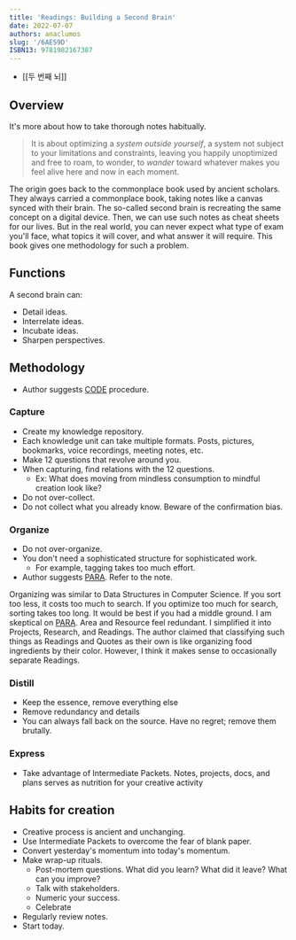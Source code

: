 ```yaml
---
title: 'Readings: Building a Second Brain'
date: 2022-07-07
authors: anaclumos
slug: '/6AE59D'
ISBN13: 9781982167387
---
```


- [[두 번째 뇌]]

## Overview

It's more about how to take thorough notes habitually.

> It is about optimizing a _system outside yourself_, a system not subject to your limitations and constraints, leaving you happily unoptimized and free to roam, to wonder, to _wander_ toward whatever makes you feel alive here and now in each moment.

The origin goes back to the commonplace book used by ancient scholars.
They always carried a commonplace book, taking notes like a canvas synced with their brain.
The so-called second brain is recreating the same concept on a digital device.
Then, we can use such notes as cheat sheets for our lives.
But in the real world, you can never expect what type of exam you'll face, what topics it will cover, and what answer it will require.
This book gives one methodology for such a problem.

## Functions

A second brain can:

- Detail ideas.
- Interrelate ideas.
- Incubate ideas.
- Sharpen perspectives.

## Methodology

- Author suggests [CODE](/r/D6FDF3) procedure.

### Capture

- Create my knowledge repository.
- Each knowledge unit can take multiple formats. Posts, pictures, bookmarks, voice recordings, meeting notes, etc.
- Make 12 questions that revolve around you.
- When capturing, find relations with the 12 questions.
  - Ex: What does moving from mindless consumption to mindful creation look like?
- Do not over-collect.
- Do not collect what you already know. Beware of the confirmation bias.

### Organize

- Do not over-organize.
- You don't need a sophisticated structure for sophisticated work.
  - For example, tagging takes too much effort.
- Author suggests [PARA](/r/B4364B). Refer to the note.

Organizing was similar to Data Structures in Computer Science.
If you sort too less, it costs too much to search.
If you optimize too much for search, sorting takes too long.
It would be best if you had a middle ground.
I am skeptical on [PARA](/r/B4364B).
Area and Resource feel redundant.
I simplified it into Projects, Research, and Readings.
The author claimed that classifying such things as Readings and Quotes as their own is like organizing food ingredients by their color.
However, I think it makes sense to occasionally separate Readings.

### Distill

- Keep the essence, remove everything else
- Remove redundancy and details
- You can always fall back on the source. Have no regret; remove them brutally.

### Express

- Take advantage of Intermediate Packets. Notes, projects, docs, and plans serves as nutrition for your creative activity

## Habits for creation

- Creative process is ancient and unchanging.
- Use Intermediate Packets to overcome the fear of blank paper.
- Convert yesterday's momentum into today's momentum.
- Make wrap-up rituals.
  - Post-mortem questions. What did you learn? What did it leave? What can you improve?
  - Talk with stakeholders.
  - Numeric your success.
  - Celebrate
- Regularly review notes.
- Start today.
